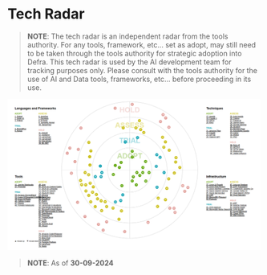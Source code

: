 # Tech Radar

> **NOTE**: The tech radar is an independent radar from the tools authority. For any tools, framework, etc... set as adopt, may still need to be taken through the tools authority for strategic adoption into Defra. This tech radar is used by the AI development team for tracking purposes only. Please consult with the tools authority for the use of AI and Data tools, frameworks, etc...  before proceeding in its use.

![image](../images/tech-radar.png)

> **NOTE**: As of **30-09-2024**